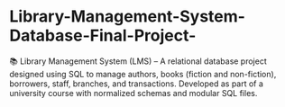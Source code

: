 # Library-Management-System-Database-Final-Project-
📚 Library Management System (LMS) – A relational database project designed using SQL to manage authors, books (fiction and non-fiction), borrowers, staff, branches, and transactions. Developed as part of a university course with normalized schemas and modular SQL files.
